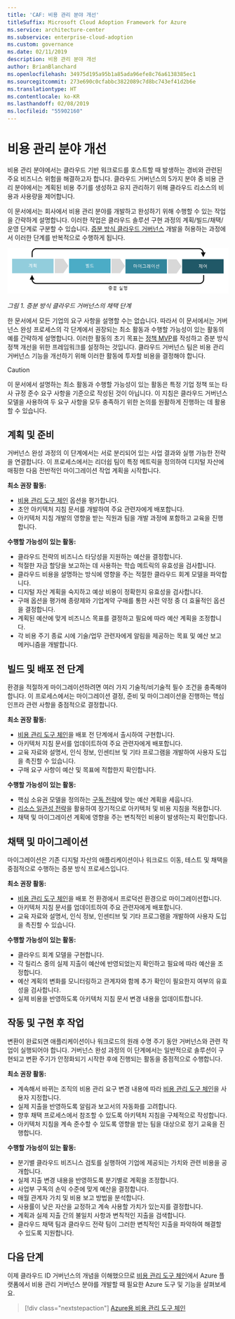 ```yaml
---
title: 'CAF: 비용 관리 분야 개선'
titleSuffix: Microsoft Cloud Adoption Framework for Azure
ms.service: architecture-center
ms.subservice: enterprise-cloud-adoption
ms.custom: governance
ms.date: 02/11/2019
description: 비용 관리 분야 개선
author: BrianBlanchard
ms.openlocfilehash: 34975d195a95b1a85ada96efe8c76a6138385ec1
ms.sourcegitcommit: 273e690c0cfabbc3822089c7d8bc743ef41d2b6e
ms.translationtype: HT
ms.contentlocale: ko-KR
ms.lasthandoff: 02/08/2019
ms.locfileid: "55902160"
---
```

# <a name="cost-management-discipline-improvement"></a>비용 관리 분야 개선

비용 관리 분야에서는 클라우드 기반 워크로드를 호스트할 때 발생하는 경비와 관련된 주요 비즈니스 위험을 해결하고자 합니다. 클라우드 거버넌스의 5가지 분야 중 비용 관리 분야에서는 계획된 비용 주기를 생성하고 유지 관리하기 위해 클라우드 리소스의 비용과 사용량을 제어합니다.

이 문서에서는 회사에서 비용 관리 분야를 개발하고 완성하기 위해 수행할 수 있는 작업을 간략하게 설명합니다. 이러한 작업은 클라우드 솔루션 구현 과정의 계획/빌드/채택/운영 단계로 구분할 수 있습니다. [증분 방식 클라우드 거버넌스](../journeys/overview.md#an-incremental-approach-to-cloud-governance) 개발을 허용하는 과정에서 이러한 단계를 반복적으로 수행하게 됩니다.

![채택의 4단계](../../_images/adoption-phases.png)

*그림 1. 증분 방식 클라우드 거버넌스의 채택 단계*

한 문서에서 모든 기업의 요구 사항을 설명할 수는 없습니다. 따라서 이 문서에서는 거버넌스 완성 프로세스의 각 단계에서 권장되는 최소 활동과 수행할 가능성이 있는 활동의 예를 간략하게 설명합니다. 이러한 활동의 초기 목표는 [정책 MVP](../journeys/overview.md#an-incremental-approach-to-cloud-governance)를 작성하고 증분 방식 정책 개선을 위한 프레임워크를 설정하는 것입니다. 클라우드 거버넌스 팀은 비용 관리 거버넌스 기능을 개선하기 위해 이러한 활동에 투자할 비용을 결정해야 합니다.

> [!CAUTION]
> 이 문서에서 설명하는 최소 활동과 수행할 가능성이 있는 활동은 특정 기업 정책 또는 타사 규정 준수 요구 사항을 기준으로 작성된 것이 아닙니다. 이 지침은 클라우드 거버넌스 모델을 사용하여 두 요구 사항을 모두 충족하기 위한 논의를 원활하게 진행하는 데 활용할 수 있습니다.

## <a name="planning-and-readiness"></a>계획 및 준비

거버넌스 완성 과정의 이 단계에서는 서로 분리되어 있는 사업 결과와 실행 가능한 전략을 연결합니다. 이 프로세스에서는 리더쉽 팀이 특정 메트릭을 정의하여 디지털 자산에 매핑한 다음 전반적인 마이그레이션 작업 계획을 시작합니다.

**최소 권장 활동:**

* [비용 관리 도구 체인](toolchain.md) 옵션을 평가합니다.
* 초안 아키텍처 지침 문서를 개발하여 주요 관련자에게 배포합니다.
* 아키텍처 지침 개발의 영향을 받는 직원과 팀을 개발 과정에 포함하고 교육을 진행합니다.

**수행할 가능성이 있는 활동:**

* 클라우드 전략의 비즈니스 타당성을 지원하는 예산을 결정합니다.
* 적절한 자금 할당을 보고하는 데 사용하는 학습 메트릭의 유효성을 검사합니다.
* 클라우드 비용을 설명하는 방식에 영향을 주는 적절한 클라우드 회계 모델을 파악합니다.
* 디지털 자산 계획을 숙지하고 예상 비용이 정확한지 유효성을 검사합니다.
* 구매 옵션을 평가해 종량제와 기업계약 구매를 통한 사전 약정 중 더 효율적인 옵션을 결정합니다.
* 계획된 예산에 맞게 비즈니스 목표를 결정하고 필요에 따라 예산 계획을 조정합니다.
* 각 비용 주기 종료 시에 기술/업무 관련자에게 알림을 제공하는 목표 및 예산 보고 메커니즘을 개발합니다.

## <a name="build-and-pre-deployment"></a>빌드 및 배포 전 단계

환경을 적절하게 마이그레이션하려면 여러 가지 기술적/비기술적 필수 조건을 충족해야 합니다. 이 프로세스에서는 마이그레이션 결정, 준비 및 마이그레이션을 진행하는 핵심 인프라 관련 사항을 중점적으로 결정합니다.

**최소 권장 활동:**

* [비용 관리 도구 체인](toolchain.md)을 배포 전 단계에서 출시하여 구현합니다.
* 아키텍처 지침 문서를 업데이트하여 주요 관련자에게 배포합니다.
* 교육 자료와 설명서, 인식 정보, 인센티브 및 기타 프로그램을 개발하여 사용자 도입을 촉진할 수 있습니다.
* 구매 요구 사항이 예산 및 목표에 적합한지 확인합니다.

**수행할 가능성이 있는 활동:**

* 핵심 소유권 모델을 정의하는 [구독 전략](../../decision-guides/subscriptions/overview.md)에 맞는 예산 계획을 세웁니다.
* [리소스 일관성 전략](../../decision-guides/resource-consistency/overview.md)을 활용하여 장기적으로 아키텍처 및 비용 지침을 적용합니다.
* 채택 및 마이그레이션 계획에 영향을 주는 변칙적인 비용이 발생하는지 확인합니다.

## <a name="adopt-and-migrate"></a>채택 및 마이그레이션

마이그레이션은 기존 디지털 자산의 애플리케이션이나 워크로드 이동, 테스트 및 채택을 중점적으로 수행하는 증분 방식 프로세스입니다.

**최소 권장 활동:**

* [비용 관리 도구 체인](toolchain.md)을 배포 전 환경에서 프로덕션 환경으로 마이그레이션합니다.
* 아키텍처 지침 문서를 업데이트하여 주요 관련자에게 배포합니다.
* 교육 자료와 설명서, 인식 정보, 인센티브 및 기타 프로그램을 개발하여 사용자 도입을 촉진할 수 있습니다.

**수행할 가능성이 있는 활동:**

* 클라우드 회계 모델을 구현합니다.
* 각 릴리스 중의 실제 지출이 예산에 반영되었는지 확인하고 필요에 따라 예산을 조정합니다.
* 예산 계획의 변화를 모니터링하고 관계자와 함께 추가 확인이 필요한지 여부의 유효성을 검사합니다.
* 실제 비용을 반영하도록 아키텍처 지침 문서 변경 내용을 업데이트합니다.

## <a name="operate-and-post-implementation"></a>작동 및 구현 후 작업

변환이 완료되면 애플리케이션이나 워크로드의 원래 수명 주기 동안 거버넌스와 관련 작업이 실행되어야 합니다. 거버넌스 완성 과정의 이 단계에서는 일반적으로 솔루션이 구현되고 변환 주기가 안정화되기 시작한 후에 진행되는 활동을 중점적으로 수행합니다.

**최소 권장 활동:**

* 계속해서 바뀌는 조직의 비용 관리 요구 변경 내용에 따라 [비용 관리 도구 체인](toolchain.md)을 사용자 지정합니다.
* 실제 지출을 반영하도록 알림과 보고서의 자동화를 고려합니다.
* 향후 채택 프로세스에서 참조할 수 있도록 아키텍처 지침을 구체적으로 작성합니다.
* 아키텍처 지침을 계속 준수할 수 있도록 영향을 받는 팀을 대상으로 정기 교육을 진행합니다.

**수행할 가능성이 있는 활동:**

* 분기별 클라우드 비즈니스 검토를 실행하여 기업에 제공되는 가치와 관련 비용을 공개합니다.
* 실제 지출 변경 내용을 반영하도록 분기별로 계획을 조정합니다.
* 사업부 구독의 손익 수준에 맞게 예산을 결정합니다.
* 매월 관계자 가치 및 비용 보고 방법을 분석합니다.
* 사용률이 낮은 자산을 교정하고 계속 사용할 가치가 있는지를 결정합니다.
* 계획과 실제 지출 간의 불일치 사항과 변칙적인 지출을 검색합니다.
* 클라우드 채택 팀과 클라우드 전략 팀이 그러한 변칙적인 지출을 파악하여 해결할 수 있도록 지원합니다.

## <a name="next-steps"></a>다음 단계

이제 클라우드 ID 거버넌스의 개념을 이해했으므로 [비용 관리 도구 체인](toolchain.md)에서 Azure 플랫폼에서 비용 관리 거버넌스 분야를 개발할 때 필요한 Azure 도구 및 기능을 살펴보세요.

> [!div class="nextstepaction"]
> [Azure용 비용 관리 도구 체인](toolchain.md)